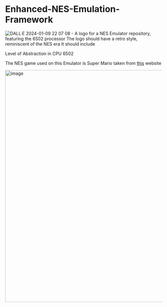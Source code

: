 # Enhanced-NES-Emulation-Framework

![DALL·E 2024-01-09 22 07 08 - A logo for a NES Emulator repository, featuring the 6502 processor  The logo should have a retro style, reminiscent of the NES era  It should include ](https://github.com/dwipddalal/Enhanced-NES-Emulation-Framework/assets/91228207/01482431-ebb0-4d21-a07b-861c8d64bb72)


Level of Abstraction in CPU 6502


The NES game used on this Emulator is Super Mario taken from [this](https://www.nesfiles.com/NES/Super_Mario_Bros/) website


<img width="748" alt="image" src="https://github.com/dwipddalal/Enhanced-NES-Emulation-Framework/assets/91228207/29fc1cef-4ea3-409c-baa5-e18b418bb229">


